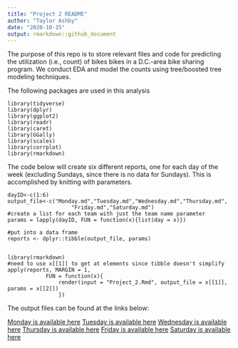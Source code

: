 ```yaml
---
title: "Project 2 README"
author: "Taylor Ashby"
date: "2020-10-15"
output: rmarkdown::github_document
---
```

The purpose of this repo is to store relevant files and code for predicting the utilization (i.e., count) of bikes bikes in a D.C.-area bike sharing program. We conduct EDA and model the counts using tree/boosted tree modeling techniques.

The following packages are used in this analysis
```{r packages}
library(tidyverse)
library(dplyr)
library(ggplot2)
library(readr)
library(caret)
library(GGally)
library(scales)
library(corrplot)
library(rmarkdown)
```

The code below will create six different reports, one for each day of the week (excluding Sundays, since there is no data for Sundays). This is accomplished by knitting with parameters. 


```{r automate}
dayID<-c(1:6)
output_file<-c("Monday.md","Tuesday.md","Wednesday.md","Thursday.md",
                    "Friday.md","Saturday.md")
#create a list for each team with just the team name parameter
params = lapply(dayID, FUN = function(x){list(day = x)})

#put into a data frame 
reports <- dplyr::tibble(output_file, params)


library(rmarkdown)
#need to use x[[1]] to get at elements since tibble doesn't simplify
apply(reports, MARGIN = 1, 
            FUN = function(x){
                render(input = "Project_2.Rmd", output_file = x[[1]], params = x[[2]])
                })
```

The output files can be found at the links below:

[Monday is available here](Monday.md)
[Tuesday is available here](Tuesday.md)
[Wednesday is available here](Wednesday.md)
[Thursday is available here](Thursday.md)
[Friday is available here](Friday.md)
[Saturday is available here](Saturday.md)
